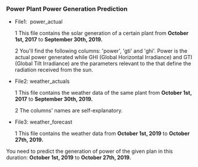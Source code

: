 ### Power Plant Power Generation Prediction

* File1:  power_actual

  1 This file contains the solar generation of a certain plant from **October 1st, 2017** to **September 30th, 2019.**
  
  2 You'll find the following columns: 'power', 'gti' and 'ghi'. Power is the actual power generated while GHI (Global Horizontal Irradiance) and GTI (Global Tilt Irradiance) are the parameters relevant to the that define the radiation received from the sun.

* File2: weather_actuals

  1 This file contains the weather data of the same plant from **October 1st, 2017** to **September 30th, 2019.**
  
  2 The columns' names are self-explanatory.

* File3: weather_forecast

  1 This file contains the weather data from **October 1st, 2019** to **October 27th, 2019.**

You need to predict the generation of power of the given plan in this duration: **October 1st, 2019** to **October 27th, 2019.**
